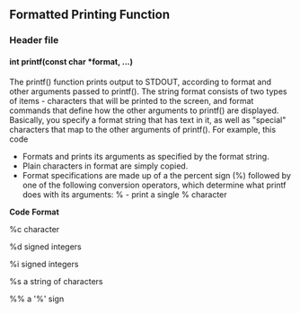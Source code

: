 ## Formatted Printing Function

### Header file
#### int printf(const char *format, ...)
The printf() function prints output to STDOUT, according to format and
other arguments passed to printf(). The string format consists of two
types of items - characters that will be printed to the screen, and
format commands that define how the other arguments to printf() are
displayed. Basically, you specify a format string that has text in it,
as well as "special" characters that map to the other arguments of
printf(). For example, this code
- Formats and prints its arguments as specified by the format string.
- Plain characters in format are simply copied.
- Format specifications are made up of a the percent sign (%) followed by one of the following conversion
operators, which determine what printf does with its arguments:
% - print a single % character

**Code**	**Format**

%c    character

%d    signed integers

%i    signed integers

%s    a string of characters

%% 		a '%' sign
